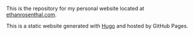 This is the repository for my personal website located at [ethanrosenthal.com](http://ethanrosenthal.com). 

This is a static website generated with [Hugo](https://gohugo.io/) and hosted by GitHub Pages.
